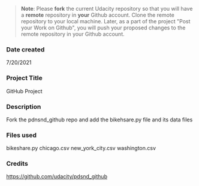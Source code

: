 >**Note**: Please **fork** the current Udacity repository so that you will have a **remote** repository in **your** Github account. Clone the remote repository to your local machine. Later, as a part of the project "Post your Work on Github", you will push your proposed changes to the remote repository in your Github account.

### Date created
7/20/2021

### Project Title
GitHub Project 

### Description
Fork the pdnsnd_github repo and add the bikehsare.py file and its data files

### Files used
bikeshare.py
chicago.csv
new_york_city.csv
washington.csv

### Credits
https://github.com/udacity/pdsnd_github

